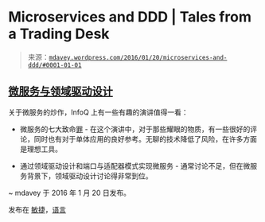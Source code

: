 <!--yml

分类：未分类

日期：2024-05-18 05:36:28

-->

# Microservices and DDD | Tales from a Trading Desk

> 来源：[`mdavey.wordpress.com/2016/01/20/microservices-and-ddd/#0001-01-01`](https://mdavey.wordpress.com/2016/01/20/microservices-and-ddd/#0001-01-01)

## [微服务与领域驱动设计](https://mdavey.wordpress.com/2016/01/20/microservices-and-ddd/#0001-01-01)

关于微服务的炒作，InfoQ 上有一些有趣的演讲值得一看：

+   微服务的七大致命[罪](http://www.infoq.com/presentations/7-sins-microservices) - 在这个演讲中，对于那些耀眼的物质，有一些很好的评论，同时也有对于单体应用的良好参考。无聊的技术降低了风险，在许多方面是理想工具。

+   通过领域驱动设计和端口与适配器模式实现微服务 - 通常讨论不足，但在微服务背景下，领域驱动设计讨论得非常到位。

~ mdavey 于 2016 年 1 月 20 日发布。

发布在 [敏捷](https://mdavey.wordpress.com/category/agile/)，[语言](https://mdavey.wordpress.com/category/languages/)
